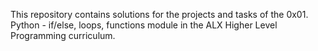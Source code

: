 This repository contains solutions for the projects and tasks of the 0x01. Python - if/else, loops, functions module in the ALX Higher Level Programming curriculum.

